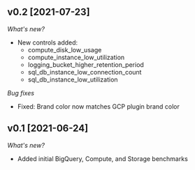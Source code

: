 ## v0.2 [2021-07-23]

_What's new?_

- New controls added:
  - compute_disk_low_usage
  - compute_instance_low_utilization
  - logging_bucket_higher_retention_period
  - sql_db_instance_low_connection_count
  - sql_db_instance_low_utilization

_Bug fixes_

- Fixed: Brand color now matches GCP plugin brand color

## v0.1 [2021-06-24]

_What's new?_

- Added initial BigQuery, Compute, and Storage benchmarks
